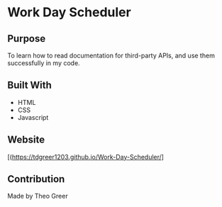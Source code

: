 # Work Day Scheduler
 
## Purpose

To learn how to read documentation for third-party APIs, and use them successfully in my code. 

## Built With

* HTML
* CSS
* Javascript

## Website

[(https://tdgreer1203.github.io/Work-Day-Scheduler/]

## Contribution

Made by Theo Greer
